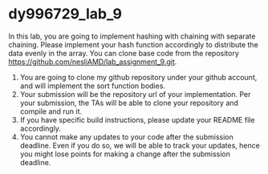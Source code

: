 # dy996729_lab_9
In this lab, you are going to implement hashing with chaining with separate chaining. Please implement
your hash function accordingly to distribute the data evenly in the array.
You can clone base code from the repository https://github.com/nesliAMD/lab_assignment_9.git.
1. You are going to clone my github repository under your github account, and will implement the
sort function bodies.
2. Your submission will be the repository url of your implementation. Per your submission, the TAs
will be able to clone your repository and compile and run it.
3. If you have specific build instructions, please update your README file accordingly.
4. You cannot make any updates to your code after the submission deadline. Even if you do so, we
will be able to track your updates, hence you might lose points for making a change after the
submission deadline.
